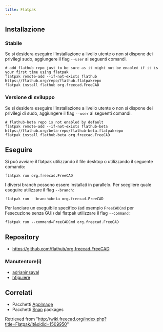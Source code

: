 ```yaml
---
title: Flatpak
---
```

## Installazione

### Stabile

Se si desidera eseguire l'installazione a livello utente o non si dispone dei privilegi sudo, aggiungere il flag `--user` ai seguenti comandi.

```
# add flathub repo just to be sure as it might not be enabled if it is your first time using flatpak
flatpak remote-add --if-not-exists flathub https://flathub.org/repo/flathub.flatpakrepo
flatpak install flathub org.freecad.FreeCAD

```

### Versione di sviluppo

Se si desidera eseguire l'installazione a livello utente o non si dispone dei privilegi di sudo, aggiungere il flag `--user` ai seguenti comandi.

```
# flathub-beta repo is not enabled by default
flatpak remote-add --if-not-exists flathub-beta https://flathub.org/beta-repo/flathub-beta.flatpakrepo
flatpak install flathub-beta org.freecad.FreeCAD

```

## Eseguire

Si può avviare il flatpak utilizzando il file desktop o utilizzando il seguente comando:

```
flatpak run org.freecad.FreeCAD

```

I diversi branch possono essere installati in parallelo. Per scegliere quale eseguire utilizzare il flag `--branch`:

```
flatpak run --branch=beta org.freecad.FreeCAD

```

Per lanciare un eseguibile specifico (ad esempio `FreeCADCmd` per l'esecuzione senza GUI) dal flatpak utilizzare il flag `--command`:

```
flatpak run --command=FreeCADCmd org.freecad.FreeCAD

```

## Repository

* <https://github.com/flathub/org.freecad.FreeCAD>

### Manutentore(i)

* [adrianinsaval](https://github.com/adrianinsaval)
* [hfiguiere](https://github.com/hfiguiere)

## Correlati

* Pacchetti [AppImage](/AppImage/it "AppImage/it")
* Pacchetti [Snap](/Ubuntu_Snap/it "Ubuntu Snap/it") packages

Retrieved from "<http://wiki.freecad.org/index.php?title=Flatpak/it&oldid=1509950>"